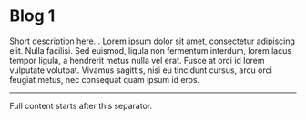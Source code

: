 # Blog 1
Short description here...
Lorem ipsum dolor sit amet, consectetur adipiscing elit. Nulla facilisi. Sed euismod, ligula non fermentum interdum, lorem lacus tempor ligula, a hendrerit metus nulla vel erat. Fusce at orci id lorem vulputate volutpat. Vivamus sagittis, nisi eu tincidunt cursus, arcu orci feugiat metus, nec consequat quam ipsum id eros.

---
Full content starts after this separator.
